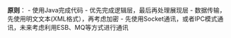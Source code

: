 **原则**：
    - 使用Java完成代码
    - 优先完成逻辑层，最后再处理展现层
    - 数据传输，先使用明文文本(XML格式），再考虑加密
    - 先使用Socket通讯，或者IPC模式通讯，未来考虑利用ESB、MQ等方式进行通讯

